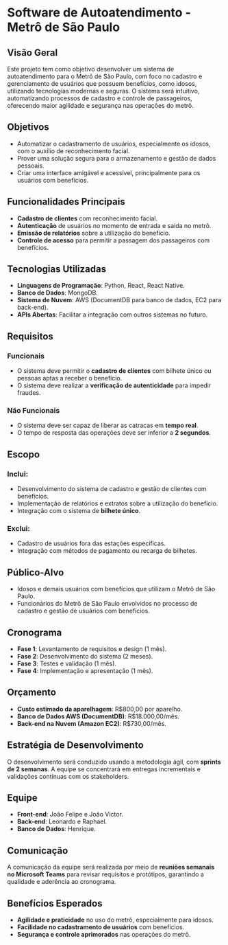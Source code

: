 # Software de Autoatendimento - Metrô de São Paulo

## Visão Geral

Este projeto tem como objetivo desenvolver um sistema de autoatendimento para o Metrô de São Paulo, com foco no cadastro e gerenciamento de usuários que possuem benefícios, como idosos, utilizando tecnologias modernas e seguras. O sistema será intuitivo, automatizando processos de cadastro e controle de passageiros, oferecendo maior agilidade e segurança nas operações do metrô.

## Objetivos

- Automatizar o cadastramento de usuários, especialmente os idosos, com o auxílio de reconhecimento facial.
- Prover uma solução segura para o armazenamento e gestão de dados pessoais.
- Criar uma interface amigável e acessível, principalmente para os usuários com benefícios.

## Funcionalidades Principais

- **Cadastro de clientes** com reconhecimento facial.
- **Autenticação** de usuários no momento de entrada e saída no metrô.
- **Emissão de relatórios** sobre a utilização do benefício.
- **Controle de acesso** para permitir a passagem dos passageiros com benefícios.

## Tecnologias Utilizadas

- **Linguagens de Programação**: Python, React, React Native.
- **Banco de Dados**: MongoDB.
- **Sistema de Nuvem**: AWS (DocumentDB para banco de dados, EC2 para back-end).
- **APIs Abertas**: Facilitar a integração com outros sistemas no futuro.

## Requisitos

### Funcionais

- O sistema deve permitir o **cadastro de clientes** com bilhete único ou pessoas aptas a receber o benefício.
- O sistema deve realizar a **verificação de autenticidade** para impedir fraudes.

### Não Funcionais

- O sistema deve ser capaz de liberar as catracas em **tempo real**.
- O tempo de resposta das operações deve ser inferior a **2 segundos**.

## Escopo

### Inclui:

- Desenvolvimento do sistema de cadastro e gestão de clientes com benefícios.
- Implementação de relatórios e extratos sobre a utilização do benefício.
- Integração com o sistema de **bilhete único**.
  
### Exclui:

- Cadastro de usuários fora das estações específicas.
- Integração com métodos de pagamento ou recarga de bilhetes.

## Público-Alvo

- Idosos e demais usuários com benefícios que utilizam o Metrô de São Paulo.
- Funcionários do Metrô de São Paulo envolvidos no processo de cadastro e gestão de usuários com benefícios.

## Cronograma

- **Fase 1**: Levantamento de requisitos e design (1 mês).
- **Fase 2**: Desenvolvimento do sistema (2 meses).
- **Fase 3**: Testes e validação (1 mês).
- **Fase 4**: Implementação e apresentação (1 mês).

## Orçamento

- **Custo estimado da aparelhagem**: R$800,00 por aparelho.
- **Banco de Dados AWS (DocumentDB)**: R$18.000,00/mês.
- **Back-end na Nuvem (Amazon EC2)**: R$730,00/mês.

## Estratégia de Desenvolvimento

O desenvolvimento será conduzido usando a metodologia ágil, com **sprints de 2 semanas**. A equipe se concentrará em entregas incrementais e validações contínuas com os stakeholders.

## Equipe

- **Front-end**: João Felipe e João Victor.
- **Back-end**: Leonardo e Raphael.
- **Banco de Dados**: Henrique.

## Comunicação

A comunicação da equipe será realizada por meio de **reuniões semanais no Microsoft Teams** para revisar requisitos e protótipos, garantindo a qualidade e aderência ao cronograma.

## Benefícios Esperados

- **Agilidade e praticidade** no uso do metrô, especialmente para idosos.
- **Facilidade no cadastramento de usuários** com benefícios.
- **Segurança e controle aprimorados** nas operações do metrô.
